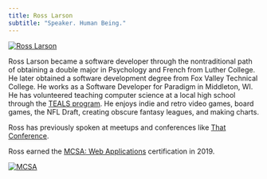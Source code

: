 ```yaml
---
title: Ross Larson
subtitle: "Speaker. Human Being."
---
```

[![Ross Larson](/img/ross.png)](https://ross-larson.github.io)

Ross Larson became a software developer through the nontraditional path of obtaining a double major in Psychology and French from Luther College. He later obtained a software development degree from Fox Valley Technical College.  He works as a Software Developer for Paradigm in Middleton, WI.  He has volunteered teaching computer science at a local high school through the [TEALS program](https://www.tealsk12.org/).  He enjoys indie and retro video games, board games, the NFL Draft, creating obscure fantasy leagues, and making charts.

Ross has previously spoken at meetups and conferences like [That Conference](https://old.thatconference.com/speakers/speaker/RossLarson).

Ross earned the [MCSA: Web Applications](https://www.youracclaim.com/badges/466c91b6-14c1-406e-b0b3-5ab3e519cc27/linked_in_profile) certification in 2019.

[![MCSA](/img/MCSA-Web.png)](https://www.youracclaim.com/badges/466c91b6-14c1-406e-b0b3-5ab3e519cc27/linked_in_profile)
